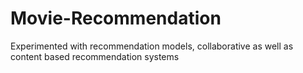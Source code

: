 # Movie-Recommendation
Experimented with recommendation models, collaborative as well as content based recommendation systems
